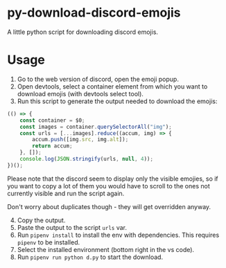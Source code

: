 # py-download-discord-emojis

A little python script for downloading discord emojis.

# Usage

1. Go to the web version of discord, open the emoji popup.
2. Open devtools, select a container element from which you want to download emojis (with devtools select tool).
3. Run this script to generate the output needed to download the emojis:

```js
(() => {
    const container = $0;
    const images = container.querySelectorAll("img");
    const urls = [...images].reduce((accum, img) => {
        accum.push([img.src, img.alt]);
        return accum;
    }, []);
    console.log(JSON.stringify(urls, null, 4));
})();
```

Please note that the discord seem to display only the visible emojies, so if you want to copy a lot of them you would have to scroll to the ones not currently visible and run the script again.

Don't worry about duplicates though - they will get overridden anyway.

4. Copy the output.
5. Paste the output to the script `urls` var.
6. Run `pipenv install` to install the env with dependencies. This requires `pipenv` to be installed.
7. Select the installed environment (bottom right in the vs code).
8. Run `pipenv run python d.py` to start the download.
